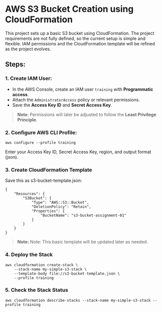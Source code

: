 # AWS S3 Bucket Creation using CloudFormation

This project sets up a basic S3 bucket using CloudFormation. The project requirements are not fully defined, so the current setup is simple and flexible. IAM permissions and the CloudFormation template will be refined as the project evolves.

## Steps:

### 1. Create IAM User:
- In the AWS Console, create an IAM user `training` with **Programmatic access**.
- Attach the `AdministratorAccess` policy or relevant permissions.
- Save the **Access Key ID** and **Secret Access Key**.
> **Note**: Permissions will later be adjusted to follow the **Least Privilege Principle**.

### 2. Configure AWS CLI Profile:
```
aws configure --profile training
```
Enter your Access Key ID, Secret Access Key, region, and output format (json).

### 3. Create CloudFormation Template
Save this as s3-bucket-template.json:
```
{
    "Resources": {
        "S3Bucket": {
            "Type": "AWS::S3::Bucket",
            "DeletionPolicy": "Retain",
            "Properties": {
                "BucketName": "s3-bucket-assignment-01"
            }
        }
    }
}
```
> **Note:** Note: This basic template will be updated later as needed.

### 4. Deploy the Stack
```
aws cloudformation create-stack \
    --stack-name my-simple-s3-stack \
    --template-body file://s3-bucket-template.json \
    --profile training
```

### 5. Check the Stack Status
```
aws cloudformation describe-stacks --stack-name my-simple-s3-stack --profile training
```



